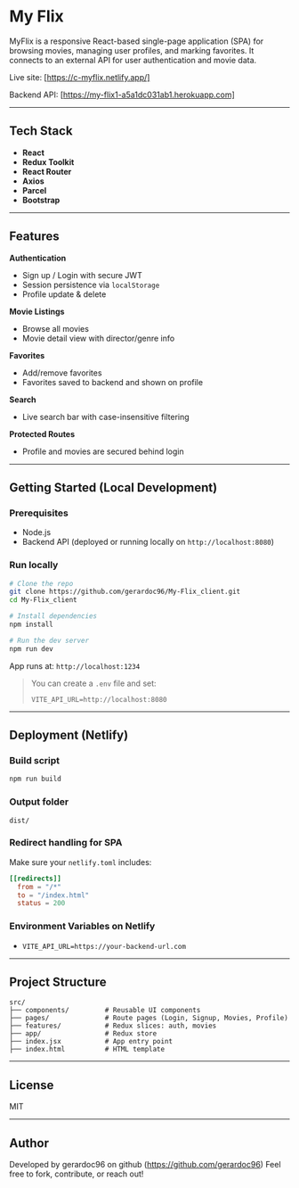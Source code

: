 # My Flix
 
MyFlix is a responsive React-based single-page application (SPA) for browsing movies, managing user profiles, and marking favorites. It connects to an external API for user authentication and movie data.

Live site: [https://c-myflix.netlify.app/]

Backend API: [https://my-flix1-a5a1dc031ab1.herokuapp.com]

---

## Tech Stack

- **React**
- **Redux Toolkit**
- **React Router**
- **Axios**
- **Parcel**
- **Bootstrap**

---

## Features

**Authentication**
  - Sign up / Login with secure JWT
  - Session persistence via `localStorage`
  - Profile update & delete

  **Movie Listings**
  - Browse all movies
  - Movie detail view with director/genre info

  **Favorites**
  - Add/remove favorites
  - Favorites saved to backend and shown on profile

  **Search**
  - Live search bar with case-insensitive filtering

  **Protected Routes**
  - Profile and movies are secured behind login

---

## Getting Started (Local Development)

### Prerequisites

- Node.js
- Backend API (deployed or running locally on `http://localhost:8080`)

### Run locally

```bash
# Clone the repo
git clone https://github.com/gerardoc96/My-Flix_client.git
cd My-Flix_client

# Install dependencies
npm install

# Run the dev server
npm run dev
```

App runs at: `http://localhost:1234`

>  You can create a `.env` file and set:
> ```
> VITE_API_URL=http://localhost:8080
> ```

---

## Deployment (Netlify)

### Build script
```bash
npm run build
```

### Output folder
```
dist/
```

### Redirect handling for SPA
Make sure your `netlify.toml` includes:

```toml
[[redirects]]
  from = "/*"
  to = "/index.html"
  status = 200
```

### Environment Variables on Netlify

- `VITE_API_URL=https://your-backend-url.com`

---

## Project Structure

```
src/
├── components/         # Reusable UI components
├── pages/              # Route pages (Login, Signup, Movies, Profile)
├── features/           # Redux slices: auth, movies
├── app/                # Redux store
├── index.jsx           # App entry point
├── index.html          # HTML template
```

---

## License

MIT

---

## Author

Developed by gerardoc96 on github (https://github.com/gerardoc96)
Feel free to fork, contribute, or reach out!
